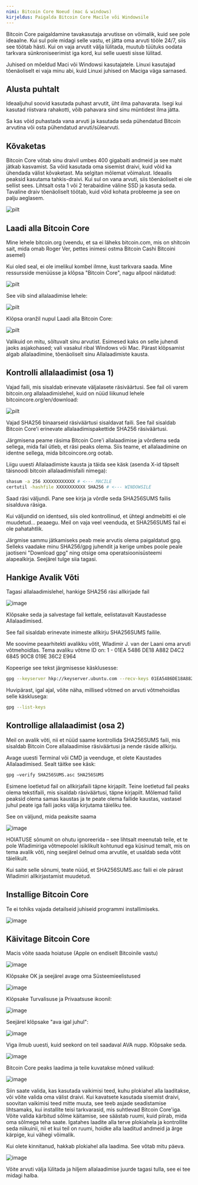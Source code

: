 ```yaml
---
nimi: Bitcoin Core Noeud (mac & windows)
kirjeldus: Paigalda Bitcoin Core Macile või Windowsile
---
```


Bitcoin Core paigaldamine tavakasutaja arvutisse on võimalik, kuid see pole ideaalne. Kui sul pole midagi selle vastu, et jätta oma arvuti tööle 24/7, siis see töötab hästi. Kui on vaja arvutit välja lülitada, muutub tüütuks oodata tarkvara sünkroniseerimist iga kord, kui selle uuesti sisse lülitad.

Juhised on mõeldud Maci või Windowsi kasutajatele. Linuxi kasutajad tõenäoliselt ei vaja minu abi, kuid Linuxi juhised on Maciga väga sarnased.

## Alusta puhtalt

Ideaaljuhul soovid kasutada puhast arvutit, üht ilma pahavarata. Isegi kui kasutad riistvara rahakotti, võib pahavara sind sinu müntidest ilma jätta.

Sa kas võid puhastada vana arvuti ja kasutada seda pühendatud Bitcoin arvutina või osta pühendatud arvuti/sülearvuti.

## Kõvaketas

Bitcoin Core võtab sinu draivil umbes 400 gigabaiti andmeid ja see maht jätkab kasvamist. Sa võid kasutada oma sisemist draivi, kuid võid ka ühendada välist kõvaketast. Ma selgitan mõlemat võimalust. Ideaalis peaksid kasutama tahkis-draivi. Kui sul on vana arvuti, siis tõenäoliselt ei ole sellist sees. Lihtsalt osta 1 või 2 terabaidine väline SSD ja kasuta seda. Tavaline draiv tõenäoliselt töötab, kuid võid kohata probleeme ja see on palju aeglasem.

![pilt](assets/1.webp)

## Laadi alla Bitcoin Core

Mine lehele bitcoin.org (veendu, et sa ei läheks bitcoin.com, mis on shitcoin sait, mida omab Roger Ver, pettes inimesi ostma Bitcoin Cashi Bitcoini asemel)

Kui oled seal, ei ole imelikul kombel ilmne, kust tarkvara saada. Mine ressursside menüüsse ja klõpsa "Bitcoin Core", nagu allpool näidatud:

![pilt](assets/2.webp)

See viib sind allalaadimise lehele:

![pilt](assets/3.webp)

Klõpsa oranžil nupul Laadi alla Bitcoin Core:

![pilt](assets/4.webp)

Valikuid on mitu, sõltuvalt sinu arvutist. Esimesed kaks on selle juhendi jaoks asjakohased; vali vasakul ribal Windows või Mac. Pärast klõpsamist algab allalaadimine, tõenäoliselt sinu Allalaadimiste kausta.

## Kontrolli allalaadimist (osa 1)

Vajad faili, mis sisaldab erinevate väljalasete räsiväärtusi. See fail oli varem bitcoin.org allalaadimislehel, kuid on nüüd liikunud lehele bitcoincore.org/en/download:

![pilt](assets/5.webp)

Vajad SHA256 binaarseid räsiväärtusi sisaldavat faili. See fail sisaldab Bitcoin Core'i erinevate allalaadimispakettide SHA256 räsiväärtusi.

Järgmisena peame räsima Bitcoin Core'i allalaadimise ja võrdlema seda sellega, mida fail ütleb, et räsi peaks olema. Siis teame, et allalaadimine on identne sellega, mida bitcoincore.org ootab.

Liigu uuesti Allalaadimiste kausta ja täida see käsk (asenda X-id täpselt täisnoodi bitcoin allalaadimisfaili nimega):

```bash
shasum -a 256 XXXXXXXXXXXX # <--- MACILE
certutil -hashfile XXXXXXXXXXX SHA256 # <--- WINDOWSILE
```

Saad räsi väljundi. Pane see kirja ja võrdle seda SHA256SUMS failis sisalduva räsiga.

Kui väljundid on identsed, siis oled kontrollinud, et ühtegi andmebitti ei ole muudetud... peaaegu. Meil on vaja veel veenduda, et SHA256SUMS fail ei ole pahatahtlik.

Järgmise sammu jätkamiseks peab meie arvutis olema paigaldatud gpg.
Selleks vaadake minu SHA256/gpg juhendit ja kerige umbes poole peale jaotiseni "Download gpg" ning otsige oma operatsioonisüsteemi alapealkirja. Seejärel tulge siia tagasi.
## Hankige Avalik Võti

Tagasi allalaadimislehel, hankige SHA256 räsi allkirjade fail

![image](assets/6.webp)

Klõpsake seda ja salvestage fail kettale, eelistatavalt Kaustadesse Allalaadimised.

See fail sisaldab erinevate inimeste allkirju SHA256SUMS failile.

Me soovime peaarhitekti avalikku võtit, Wladimir J. van der Laani oma arvuti võtmehoidlas. Tema avaliku võtme ID on:
1 - 01EA 5486 DE18 A882 D4C2 6845 90C8 019E 36C2 E964

Kopeerige see tekst järgmisesse käsklusesse:

```bash
gpg --keyserver hkp://keyserver.ubuntu.com --recv-keys 01EA5486DE18A882D4C2684590C8019E36C2E964
```

Huvipärast, igal ajal, võite näha, millised võtmed on arvuti võtmehoidlas selle käsklusega:

```bash
gpg --list-keys
```

## Kontrollige allalaadimist (osa 2)

Meil on avalik võti, nii et nüüd saame kontrollida SHA256SUMS faili, mis sisaldab Bitcoin Core allalaadimise räsiväärtusi ja nende räside allkirju.

Avage uuesti Terminal või CMD ja veenduge, et olete Kaustades Allalaadimised. Sealt täitke see käsk:

```bash
gpg –verify SHA256SUMS.asc SHA256SUMS
```

Esimene loetletud fail on allkirjafaili täpne kirjapilt. Teine loetletud fail peaks olema tekstifaili, mis sisaldab räsiväärtusi, täpne kirjapilt. Mõlemad failid peaksid olema samas kaustas ja te peate olema failide kaustas, vastasel juhul peate iga faili jaoks välja kirjutama täieliku tee.

See on väljund, mida peaksite saama

![image](assets/7.webp)

HOIATUSE sõnumit on ohutu ignoreerida – see lihtsalt meenutab teile, et te pole Wladimiriga võtmepoolel isiklikult kohtunud ega küsinud temalt, mis on tema avalik võti, ning seejärel öelnud oma arvutile, et usaldab seda võtit täielikult.

Kui saite selle sõnumi, teate nüüd, et SHA256SUMS.asc faili ei ole pärast Wladimiri allkirjastamist muudetud.

## Installige Bitcoin Core

Te ei tohiks vajada detailseid juhiseid programmi installimiseks.

![image](assets/8.webp)

## Käivitage Bitcoin Core

Macis võite saada hoiatuse (Apple on endiselt Bitcoinile vastu)

![image](assets/9.webp)

Klõpsake OK ja seejärel avage oma Süsteemieelistused

![image](assets/10.webp)

Klõpsake Turvalisuse ja Privaatsuse ikoonil:

![image](assets/11.webp)

Seejärel klõpsake "ava igal juhul":

![image](assets/12.webp)

Viga ilmub uuesti, kuid seekord on teil saadaval AVA nupp. Klõpsake seda.

![image](assets/13.webp)

Bitcoin Core peaks laadima ja teile kuvatakse mõned valikud:

![image](assets/14.webp)

Siin saate valida, kas kasutada vaikimisi teed, kuhu plokiahel alla laaditakse, või võite valida oma välist draivi. Kui kavatsete kasutada sisemist draivi, soovitan vaikimisi teed mitte muuta, see teeb asjade seadistamise lihtsamaks, kui installite teisi tarkvarasid, mis suhtlevad Bitcoin Core'iga.
Võite valida kärbitud sõlme käitamise, see säästab ruumi, kuid piirab, mida oma sõlmega teha saate. Igatahes laadite alla terve plokiahela ja kontrollite seda niikuinii, nii et kui teil on ruumi, hoidke alla laaditud andmeid ja ärge kärpige, kui vähegi võimalik.

Kui olete kinnitanud, hakkab plokiahel alla laadima. See võtab mitu päeva.

![image](assets/15.webp)

Võite arvuti välja lülitada ja hiljem allalaadimise juurde tagasi tulla, see ei tee midagi halba.